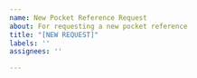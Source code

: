 ```yaml
---
name: New Pocket Reference Request
about: For requesting a new pocket reference
title: "[NEW REQUEST]"
labels: ''
assignees: ''

---
```



